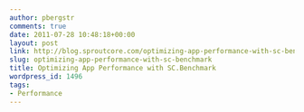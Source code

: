 ```yaml
---
author: pbergstr
comments: true
date: 2011-07-28 10:48:18+00:00
layout: post
link: http://blog.sproutcore.com/optimizing-app-performance-with-sc-benchmark/
slug: optimizing-app-performance-with-sc-benchmark
title: Optimizing App Performance with SC.Benchmark
wordpress_id: 1496
tags:
- Performance
---
```


